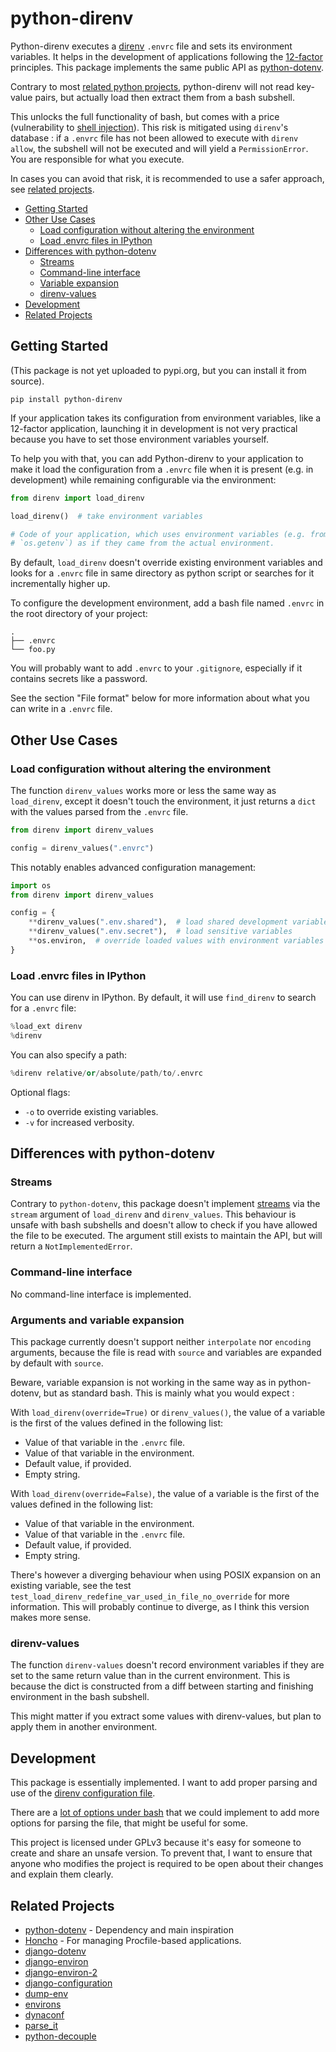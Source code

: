 # python-direnv

Python-direnv executes a [direnv](https://direnv.net) `.envrc` file
and sets its environment variables. It helps in the development of
applications following the [12-factor](https://12factor.net/)
principles. This package implements the same public API as
[python-dotenv](https://github.com/theskumar/python-dotenv).

Contrary to most [related python projects](#related-projects),
python-direnv will not read key-value pairs, but actually load then
extract them from a bash subshell.

This unlocks the full functionality of bash, but comes with a price
(vulnerability to [shell
injection](https://docs.python.org/3/library/subprocess.html#security-considerations)). This
risk is mitigated using `direnv`'s database : if a `.envrc` file has
not been allowed to execute with `direnv allow`, the subshell will not
be executed and will yield a `PermissionError`. You are responsible
for what you execute.

In cases you can avoid that risk, it is recommended to use a safer
approach, see [related projects](#related-projects).

- [Getting Started](#getting-started)
- [Other Use Cases](#other-use-cases)
  * [Load configuration without altering the environment](#load-configuration-without-altering-the-environment)
  * [Load .envrc files in IPython](#load-envrc-files-in-ipython)
- [Differences with python-dotenv](#differences-with-python-dotenv)
  * [Streams](#streams)
  * [Command-line interface](#command-line-interface)
  * [Variable expansion](#variable-expansion)
  * [direnv-values](#direnv-values)
- [Development](#development)
- [Related Projects](#related-projects)

## Getting Started

(This package is not yet uploaded to pypi.org, but you can install it from source).
```shell
pip install python-direnv
```

If your application takes its configuration from environment variables, like a 12-factor
application, launching it in development is not very practical because you have to set
those environment variables yourself.

To help you with that, you can add Python-direnv to your application to make it load the
configuration from a `.envrc` file when it is present (e.g. in development) while remaining
configurable via the environment:

```python
from direnv import load_direnv

load_direnv()  # take environment variables

# Code of your application, which uses environment variables (e.g. from `os.environ` or
# `os.getenv`) as if they came from the actual environment.
```

By default, `load_direnv` doesn't override existing environment variables and looks for a `.envrc` file in same directory as python script or searches for it incrementally higher up.

To configure the development environment, add a bash file named `.envrc` in the root directory of your
project:

```
.
├── .envrc
└── foo.py
```

You will probably want to add `.envrc` to your `.gitignore`, especially if it contains
secrets like a password.

See the section "File format" below for more information about what you can write in a
`.envrc` file.

## Other Use Cases

### Load configuration without altering the environment

The function `direnv_values` works more or less the same way as `load_direnv`, except it
doesn't touch the environment, it just returns a `dict` with the values parsed from the
`.envrc` file.

```python
from direnv import direnv_values

config = direnv_values(".envrc")
```

This notably enables advanced configuration management:

```python
import os
from direnv import direnv_values

config = {
    **direnv_values(".env.shared"),  # load shared development variables
    **direnv_values(".env.secret"),  # load sensitive variables
    **os.environ,  # override loaded values with environment variables
}
```

### Load .envrc files in IPython

You can use direnv in IPython.  By default, it will use `find_direnv` to search for a
`.envrc` file:

```python
%load_ext direnv
%direnv
```

You can also specify a path:

```python
%direnv relative/or/absolute/path/to/.envrc
```

Optional flags:

- `-o` to override existing variables.
- `-v` for increased verbosity.

## Differences with python-dotenv

### Streams

Contrary to `python-dotenv`, this package doesn't implement
[streams][python_streams] via the `stream` argument of `load_direnv`
and `direnv_values`. This behaviour is unsafe with bash subshells and
doesn't allow to check if you have allowed the file to be
executed. The argument still exists to maintain the API, but will
return a `NotImplementedError`.

### Command-line interface

No command-line interface is implemented.

### Arguments and variable expansion

This package currently doesn't support neither `interpolate` nor
`encoding` arguments, because the file is read with `source` and
variables are expanded by default with `source`.

Beware, variable expansion is not working in the same way as in
python-dotenv, but as standard bash. This is mainly what you would
expect :

With `load_direnv(override=True)` or `direnv_values()`, the value of a variable is the
first of the values defined in the following list:

- Value of that variable in the `.envrc` file.
- Value of that variable in the environment.
- Default value, if provided.
- Empty string.

With `load_direnv(override=False)`, the value of a variable is the first of the values
defined in the following list:

- Value of that variable in the environment.
- Value of that variable in the `.envrc` file.
- Default value, if provided.
- Empty string.

There's however a diverging behaviour when using POSIX expansion on an
existing variable, see the test
`test_load_direnv_redefine_var_used_in_file_no_override` for more
information. This will probably continue to diverge, as I think this
version makes more sense.

### direnv-values

The function `direnv-values` doesn't record environment variables if
they are set to the same return value than in the current
environment. This is because the dict is constructed from a diff
between starting and finishing environment in the bash subshell.

This might matter if you extract some values with direnv-values, but
plan to apply them in another environment.

## Development

This package is essentially implemented. I want to add proper parsing
and use of the [direnv configuration
file](https://direnv.net/man/direnv.toml.1.html).

There are a [lot of options under
bash](https://www.gnu.org/software/bash/manual/html_node/The-Set-Builtin.html)
that we could implement to add more options for parsing the file, that
might be useful for some.

This project is licensed under GPLv3 because it's easy for someone to
create and share an unsafe version. To prevent that, I want to ensure
that anyone who modifies the project is required to be open about
their changes and explain them clearly.

## Related Projects

-   [python-dotenv](https://github.com/theskumar/python-dotenv) - Dependency and main inspiration
-   [Honcho](https://github.com/nickstenning/honcho) - For managing
    Procfile-based applications.
-   [django-dotenv](https://github.com/jpadilla/django-dotenv)
-   [django-environ](https://github.com/joke2k/django-environ)
-   [django-environ-2](https://github.com/sergeyklay/django-environ-2)
-   [django-configuration](https://github.com/jezdez/django-configurations)
-   [dump-env](https://github.com/sobolevn/dump-env)
-   [environs](https://github.com/sloria/environs)
-   [dynaconf](https://github.com/rochacbruno/dynaconf)
-   [parse_it](https://github.com/naorlivne/parse_it)
-   [python-decouple](https://github.com/HBNetwork/python-decouple)

[python_streams]: https://docs.python.org/3/library/io.html
